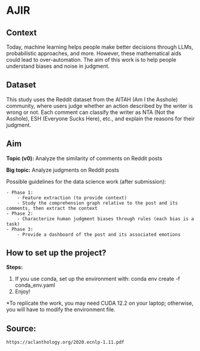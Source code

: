 # AJIR
## Context

Today, machine learning helps people make better decisions through LLMs, probabilistic approaches, and more. However, these mathematical aids could lead to over-automation. The aim of this work is to help people understand biases and noise in judgment.

## Dataset

This study uses the Reddit dataset from the AITAH (Am I the Asshole) community, where users judge whether an action described by the writer is wrong or not. Each comment can classify the writer as NTA (Not the Asshole), ESH (Everyone Sucks Here), etc., and explain the reasons for their judgment.

## Aim

**Topic (v0):** Analyze the similarity of comments on Reddit posts

**Big topic:** Analyze judgments on Reddit posts

Possible guidelines for the data science work (after submission):

    - Phase 1:
        - Feature extraction (to provide context)
        - Study the comprehension graph relative to the post and its comments, then extract the context
    - Phase 2:
        - Characterize human judgment biases through rules (each bias is a task)
    - Phase 3:
        - Provide a dashboard of the post and its associated emotions

## How to set up the project?

**Steps:**

1. If you use conda, set up the environment with: conda env create -f conda_env.yaml
2. Enjoy!

*To replicate the work, you may need CUDA 12.2 on your laptop; otherwise, you will have to modify the environment file.

## Source:

    https://aclanthology.org/2020.ecnlp-1.11.pdf